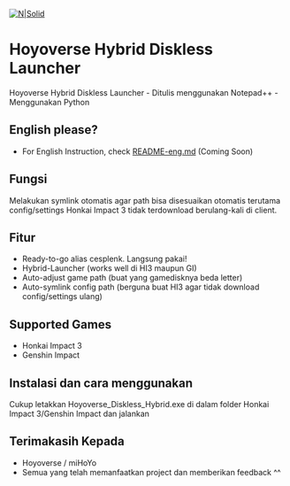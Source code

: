 [![N|Solid](https://gamerwk.sgp1.cdn.digitaloceanspaces.com/2022/02/HoyoVerse.jpg)](#)
# Hoyoverse Hybrid Diskless Launcher

Hoyoverse Hybrid Diskless Launcher - Ditulis menggunakan Notepad++ - Menggunakan Python

## English please?

- For English Instruction, check [README-eng.md](#) (Coming Soon)

## Fungsi

Melakukan symlink otomatis agar path bisa disesuaikan otomatis terutama config/settings Honkai Impact 3 tidak terdownload berulang-kali di client.

## Fitur

- Ready-to-go alias cesplenk. Langsung pakai!
- Hybrid-Launcher (works well di HI3 maupun GI)
- Auto-adjust game path (buat yang gamedisknya beda letter)
- Auto-symlink config path (berguna buat HI3 agar tidak download config/settings ulang)

## Supported Games

- Honkai Impact 3
- Genshin Impact

## Instalasi dan cara menggunakan

Cukup letakkan Hoyoverse_Diskless_Hybrid.exe di dalam folder Honkai Impact 3/Genshin Impact dan jalankan

## Terimakasih Kepada

- Hoyoverse / miHoYo
- Semua yang telah memanfaatkan project dan memberikan feedback ^^
